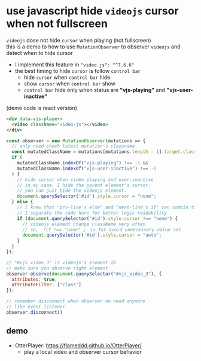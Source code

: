 # use javascript hide `videojs` cursor when not fullscreen

`videojs` dose not hide `cursor` when playing (not fullscreen)  
this is a demo to how to use `MutationObserver` to observer `videojs` and detect when to hide cursor
- I implement this feature in `"video.js": "^7.6.6"`
- the best timing to hide `cursor` is follow `control bar`
  - hide `cursor` when `control bar` hide
  - show `cursor` when `control bar` show
  - `control bar` hide only when status are **"vjs-playing"** and **"vjs-user-inactive"**

(demo code is react version)
```html
<div data-vjs-player>
  <video className="video-js"></video>
</div>
```

```js
const observer = new MutationObserver(mutations => {
  // only need chech latest mutation's classname
  const mutatedClassName = mutations[mutations.length - 1].target.className;
  if (
    mutatedClassName.indexOf("vjs-playing") !== -1 &&
    mutatedClassName.indexOf("vjs-user-inactive") !== -1
  ) {
    // hide cursor when video playing and user-inactive
    // in my case, I hide the parent element's cursor.
    // you can just hide the videojs element.
    document.querySelector('#id').style.cursor = "none";
  } else {
    // I knew that "prv-line's else" and "next-line's if" can combin together
    // I separate the code here for better logic readability
    if (document.querySelector('#id').style.cursor !== "none") {
      // videojs element change className very often
      // so, 「if !== "none" 」 is for avoid unnecessary value set
      document.querySelector('#id').style.cursor = "auto";
    }
  }
});

// "#vjs_video_3" is videojs's element ID
// make sure you observe right element
observer.observe(document.querySelector("#vjs_video_3"), {
  attributes: true,
  attributeFilter: ["class"]
});

// remember disconnect when observer no need anymore
// like event listener
observer.disconnect()
```

## demo
- OtterPlayer: https://flameddd.github.io/OtterPlayer/
  - play a local video and observer cursor behavior 
